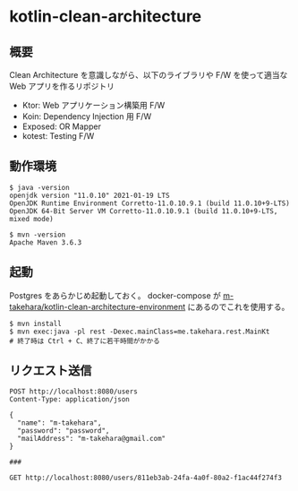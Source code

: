 # kotlin-clean-architecture

## 概要

Clean Architecture を意識しながら、以下のライブラリや F/W を使って適当な Web アプリを作るリポジトリ

* Ktor: Web アプリケーション構築用 F/W
* Koin: Dependency Injection 用 F/W
* Exposed: OR Mapper
* kotest: Testing F/W

## 動作環境

```text
$ java -version
openjdk version "11.0.10" 2021-01-19 LTS
OpenJDK Runtime Environment Corretto-11.0.10.9.1 (build 11.0.10+9-LTS)
OpenJDK 64-Bit Server VM Corretto-11.0.10.9.1 (build 11.0.10+9-LTS, mixed mode)

$ mvn -version
Apache Maven 3.6.3
```

## 起動

Postgres をあらかじめ起動しておく。
docker-compose が [m\-takehara/kotlin\-clean\-architecture\-environment](https://github.com/m-takehara/kotlin-clean-architecture-environment) にあるのでこれを使用する。

```text
$ mvn install
$ mvn exec:java -pl rest -Dexec.mainClass=me.takehara.rest.MainKt
# 終了時は Ctrl + C、終了に若干時間がかかる
```

## リクエスト送信

```http request
POST http://localhost:8080/users
Content-Type: application/json

{
  "name": "m-takehara",
  "password": "password",
  "mailAddress": "m-takehara@gmail.com"
}

###

GET http://localhost:8080/users/811eb3ab-24fa-4a0f-80a2-f1ac44f274f3
```
